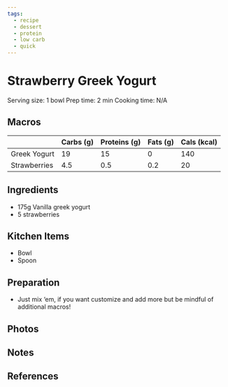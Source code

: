 ```yaml
---
tags:
  - recipe
  - dessert
  - protein
  - low carb
  - quick
---
```

# Strawberry Greek Yogurt

Serving size: 1 bowl
Prep time: 2 min
Cooking time: N/A

## Macros

|  | Carbs (g) | Proteins (g) | Fats (g) | Cals (kcal) |
| --- | --- | --- | --- | --- |
| Greek Yogurt | 19 | 15 | 0 | 140 |
| Strawberries | 4.5 | 0.5 | 0.2 | 20 |

## Ingredients

- 175g Vanilla greek yogurt
- 5 strawberries

## Kitchen Items

- Bowl
- Spoon

## Preparation

- Just mix ‘em, if you want customize and add more but be mindful of additional macros!

## Photos

## Notes

## References